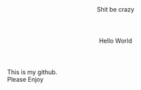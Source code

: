 
<html>
  <head>
   <header>Shit be crazy<br></header>
  </head>
 <body>
  <header> Hello World<br> </header>
   <p>This is my github.<br>Please Enjoy</p>
 </body>
</html>
